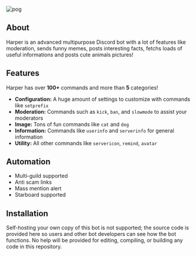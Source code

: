 ![pog](https://voidbots.net/api/embed/947558476807299082?theme=custom&bg=EF0808&downbg=6F2222&text=000000&cards=6F2222)

## About
Harper is an advanced multipurpose Discord bot with a lot of features like moderation, sends funny memes, posts interesting facts, fetchs loads of useful informations and posts cute animals pictures!

## Features
Harper has over **100+** commands and more than **5** categories!

  - **Configuration:** A huge amount of settings to customize with commands like `setprefix`
  - **Moderation:** Commands such as `kick`, `ban`, and `slowmode` to assist your moderators
  - **Image:** Tons of fun commands like `cat` and `dog`
  - **Information:** Commands like `userinfo` and `serverinfo` for general information
  - **Utility:** All other commands like `servericon`, `remind`, `avatar`

## Automation
- Multi-guild supported
- Anti scam links
- Mass mention alert
- Starboard supported

## Installation
Self-hosting your own copy of this bot is not supported; the source code is provided here so users and other bot developers can see how the bot functions. No help will be provided for editing, compiling, or building any code in this repository.
